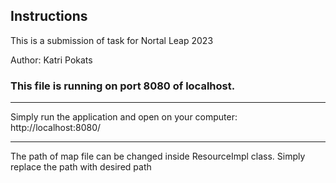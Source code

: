 ## Instructions
This is a submission of task for Nortal Leap 2023

Author: Katri Pokats

### This file is running on port 8080 of localhost.

***
Simply run the application and open on your computer:
http://localhost:8080/
***
The path of map file can be changed inside ResourceImpl class.
Simply replace the path with desired path